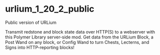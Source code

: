 # urlium_1_20_2_public
Public version of URLium

Transmit redstone and block state data over HTTP(S) to a webserver with this Polymer Library server-side mod. Get data from the URLium Block, a Post Wand on any block, or Config Wand to turn Chests, Lecterns, and Signs into HTTP-reporting blocks!

